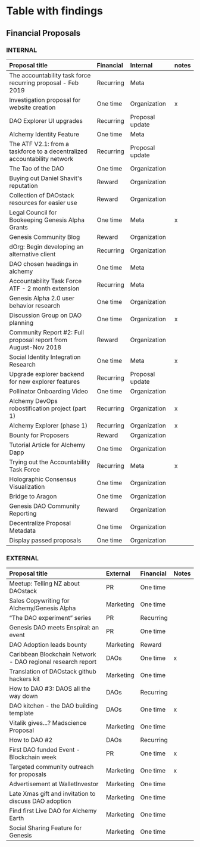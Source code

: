 # Table with findings

## Financial Proposals

### INTERNAL 

| **Proposal title** | **Financial** | **Internal** | notes |
| :--- | :--- | :--- | :--- |
| The accountability task force recurring proposal - Feb 2019 | Recurring | Meta |  |
| Investigation proposal for website creation | One time | Organization | x |
| DAO Explorer UI upgrades | Recurring | Proposal update |  |
| Alchemy Identity Feature | One time | Meta |  |
| The ATF V2.1: from a taskforce to a decentralized accountability network | Recurring | Proposal update |  |
| The Tao of the DAO | One time | Organization |  |
| Buying out Daniel Shavit's reputation | Reward | Organization |  |
| Collection of DAOstack resources for easier use | Reward | Organization |  |
| Legal Council for Bookeeping Genesis Alpha Grants | One time | Meta | x |
| Genesis Community Blog | Reward | Organization |  |
| dOrg: Begin developing an alternative client | Recurring | Organization |  |
| DAO chosen headings in alchemy | One time | Meta |  |
| Accountability Task Force ATF - 2 month extension | Recurring | Meta |  |
| Genesis Alpha 2.0 user behavior research | One time | Organization |  |
| Discussion Group on DAO planning | One time | Organization | x |
| Community Report \#2: Full proposal report from August-Nov 2018 | Reward | Organization |  |
| Social Identity Integration Research | One time | Meta | x |
| Upgrade explorer backend for new explorer features | Recurring | Proposal update |  |
| Pollinator Onboarding Video | One time | Organization |  |
| Alchemy DevOps robostification project \(part 1\) | Recurring | Organization | x |
| Alchemy Explorer \(phase 1\) | Recurring | Organization | x |
| Bounty for Proposers | Reward | Organization |  |
| Tutorial Article for Alchemy Dapp | One time | Organization |  |
| Trying out the Accountability Task Force | Recurring | Meta | x |
| Holographic Consensus Visualization | One time | Organization |  |
| Bridge to Aragon | One time | Organization |  |
| Genesis DAO Community Reporting | Reward | Organization |  |
| Decentralize Proposal Metadata | One time | Organization |  |
| Display passed proposals | One time | Organization |  |

### EXTERNAL

| **Proposal title** | **External** | **Financial** | **Notes** |
| :--- | :--- | :--- | :--- |
| Meetup: Telling NZ about DAOstack | PR | One time |  |
| Sales Copywriting for Alchemy/Genesis Alpha | Marketing | One time |  |
| “The DAO experiment” series | PR | Recurring |  |
| Genesis DAO meets Enspiral: an event | PR | One time |  |
| DAO Adoption leads bounty | Marketing | Reward |  |
| Caribbean Blockchain Network - DAO regional research report | DAOs | One time | x |
| Translation of DAOstack github hackers kit | Marketing | One time |  |
| How to DAO \#3: DAOS all the way down | DAOs | Recurring |  |
| DAO kitchen - the DAO building template | DAOs | One time | x |
| Vitalik gives...? Madscience Proposal | Marketing | One time |  |
| How to DAO \#2 | DAOs | Recurring |  |
| First DAO funded Event - Blockchain week | PR | One time | x |
| Targeted community outreach for proposals | Marketing | One time | x |
| Advertisement at WalletInvestor | Marketing | One time |  |
| Late Xmas gift and invitation to discuss DAO adoption | Marketing | One time |  |
| Find first Live DAO for Alchemy Earth | Marketing | One time |  |
| Social Sharing Feature for Genesis | Marketing | One time |  |

